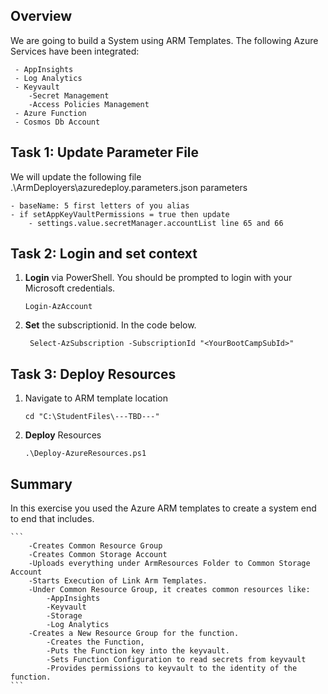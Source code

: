 ## Overview

We are going to build a System using ARM Templates. The following Azure Services have been integrated:
```
 - AppInsights
 - Log Analytics 
 - Keyvault
    -Secret Management
    -Access Policies Management
 - Azure Function
 - Cosmos Db Account
```

## Task 1: Update Parameter File

We will update the following file .\ArmDeployers\azuredeploy.parameters.json parameters

    - baseName: 5 first letters of you alias
    - if setAppKeyVaultPermissions = true then update
        - settings.value.secretManager.accountList line 65 and 66

## Task 2: Login and set context

1. __Login__ via PowerShell. You should be prompted to login with your Microsoft credentials. 
    ```
    Login-AzAccount
    ```
1.  __Set__ the subscriptionid. In the code below.
    ```
     Select-AzSubscription -SubscriptionId "<YourBootCampSubId>"
    ```
## Task 3: Deploy Resources

1. Navigate to ARM template location
    ```
    cd "C:\StudentFiles\---TBD---"
    ```

1.  __Deploy__  Resources

    ```
    .\Deploy-AzureResources.ps1
    ```
## Summary

In this exercise you used the Azure ARM templates to create a system end to end that includes.

    ```
        -Creates Common Resource Group
        -Creates Common Storage Account
        -Uploads everything under ArmResources Folder to Common Storage Account
        -Starts Execution of Link Arm Templates.
        -Under Common Resource Group, it creates common resources like:
            -AppInsights
            -Keyvault
            -Storage
            -Log Analytics
        -Creates a New Resource Group for the function.
            -Creates the Function,
            -Puts the Function key into the keyvault.
            -Sets Function Configuration to read secrets from keyvault
            -Provides permissions to keyvault to the identity of the function.
    ```
